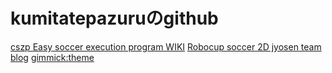 # kumitatepazuruのgithub
[cszp Easy soccer execution program WIKI](./cszp/)
[Robocup soccer 2D jyosen team blog](./jyo_sen)
[gimmick:theme](flatly)